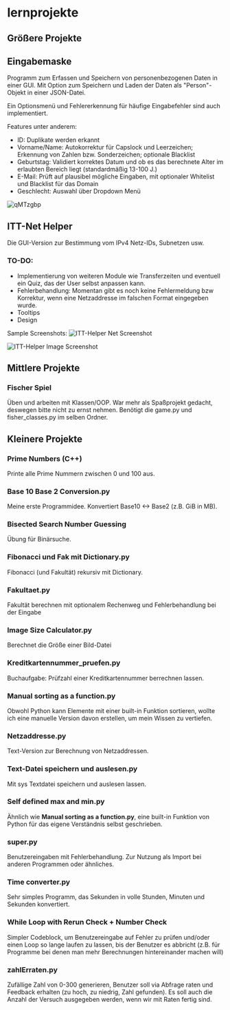 # lernprojekte

## Größere Projekte

## Eingabemaske

Programm zum Erfassen und Speichern von personenbezogenen Daten in einer GUI. 
Mit Option zum Speichern und Laden der Daten als "Person"-Objekt in einer JSON-Datei.

Ein Optionsmenü und Fehlererkennung für häufige Eingabefehler sind auch implementiert.

Features unter anderem:

- ID: Duplikate werden erkannt
- Vorname/Name: Autokorrektur für Capslock und Leerzeichen; Erkennung von Zahlen bzw. Sonderzeichen; optionale Blacklist 
- Geburtstag: Validiert korrektes Datum und ob es das berechnete Alter im erlaubten Bereich liegt (standardmäßig 13-100 J.)
- E-Mail: Prüft auf plausibel mögliche Eingaben, mit optionaler Whitelist und Blacklist für das Domain
- Geschlecht: Auswahl über Dropdown Menü

![qMTzgbp](https://github.com/myc5/lernprojekte/assets/136581584/64061859-d0e5-404d-9ab6-c80702459ebc)


## ITT-Net Helper
Die GUI-Version zur Bestimmung vom IPv4 Netz-IDs, Subnetzen usw.

### TO-DO:
- Implementierung von weiteren Module wie Transferzeiten und eventuell ein Quiz, das der User selbst anpassen kann.
- Fehlerbehandlung: Momentan gibt es noch keine Fehlermeldung bzw Korrektur, wenn eine Netzaddresse im falschen Format eingegeben wurde.
- Tooltips
- Design

Sample Screenshots:
![ITT-Helper Net Screenshot](https://github.com/myc5/lernprojekte/assets/136581584/c7a998c7-4b17-4236-a240-e1ed947cbff9)

![ITT-Helper Image Screenshot](https://github.com/myc5/lernprojekte/assets/136581584/8f24f729-315e-41db-b6d4-bb4ee1cf7508)


## Mittlere Projekte

### Fischer Spiel
Üben und arbeiten mit Klassen/OOP. War mehr als Spaßprojekt gedacht, deswegen bitte nicht zu ernst nehmen. Benötigt die game.py und fisher_classes.py im selben Ordner.

## Kleinere Projekte

### Prime Numbers (C++)
Printe alle Prime Nummern zwischen 0 und 100 aus.

### Base 10 Base 2 Conversion.py
Meine erste Programmidee. Konvertiert Base10 <-> Base2 (z.B. GiB in MB).

### Bisected Search Number Guessing
Übung für Binärsuche.

### Fibonacci und Fak mit Dictionary.py
Fibonacci (und Fakultät) rekursiv mit Dictionary.

### Fakultaet.py
Fakultät berechnen mit optionalem Rechenweg und Fehlerbehandlung bei der Eingabe

### Image Size Calculator.py
Berechnet die Größe einer Bild-Datei

### Kreditkartennummer_pruefen.py
Buchaufgabe: Prüfzahl einer Kreditkartennummer berrechnen lassen.

### Manual sorting as a function.py
Obwohl Python kann Elemente mit einer built-in Funktion sortieren, wollte ich eine manuelle Version davon erstellen, um mein Wissen zu vertiefen.

### Netzaddresse.py
Text-Version zur Berechnung von Netzaddressen.

### Text-Datei speichern und auslesen.py
Mit sys Textdatei speichern und auslesen lassen.

### Self defined max and min.py
Ähnlich wie **Manual sorting as a function.py**, eine built-in Funktion von Python für das eigene Verständnis selbst geschrieben.

### super.py
Benutzereingaben mit Fehlerbehandlung. Zur Nutzung als Import bei anderen Programmen oder ähnliches.

### Time converter.py
Sehr simples Programm, das Sekunden in volle Stunden, Minuten und Sekunden konvertiert.

### While Loop with Rerun Check + Number Check
Simpler Codeblock, um Benutzereingabe auf Fehler zu prüfen und/oder einen Loop so lange laufen zu lassen, bis der Benutzer es abbricht (z.B. für Programme bei denen man mehr Berechnungen hintereinander machen will)

### zahlErraten.py
Zufällige Zahl von 0-300 generieren, Benutzer soll via Abfrage raten und Feedback erhalten (zu hoch,
zu niedrig, Zahl gefunden). Es soll auch die Anzahl der Versuch ausgegeben werden, wenn wir mit Raten fertig sind.
